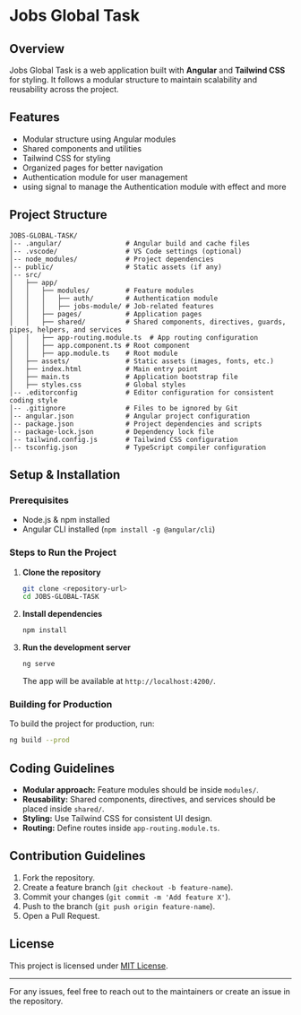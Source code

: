 # Jobs Global Task

## Overview
Jobs Global Task is a web application built with **Angular** and **Tailwind CSS** for styling. It follows a modular structure to maintain scalability and reusability across the project.

## Features
- Modular structure using Angular modules
- Shared components and utilities
- Tailwind CSS for styling
- Organized pages for better navigation
- Authentication module for user management
- using signal to manage the Authentication module with effect and more

## Project Structure
```
JOBS-GLOBAL-TASK/
│-- .angular/                # Angular build and cache files
│-- .vscode/                 # VS Code settings (optional)
│-- node_modules/            # Project dependencies
│-- public/                  # Static assets (if any)
│-- src/
│   ├── app/
│   │   ├── modules/         # Feature modules
│   │   │   ├── auth/        # Authentication module
│   │   │   ├── jobs-module/ # Job-related features
│   │   ├── pages/           # Application pages
│   │   ├── shared/          # Shared components, directives, guards, pipes, helpers, and services
│   │   ├── app-routing.module.ts  # App routing configuration
│   │   ├── app.component.ts # Root component
│   │   ├── app.module.ts    # Root module
│   ├── assets/              # Static assets (images, fonts, etc.)
│   ├── index.html           # Main entry point
│   ├── main.ts              # Application bootstrap file
│   ├── styles.css           # Global styles
│-- .editorconfig            # Editor configuration for consistent coding style
│-- .gitignore               # Files to be ignored by Git
│-- angular.json             # Angular project configuration
│-- package.json             # Project dependencies and scripts
│-- package-lock.json        # Dependency lock file
│-- tailwind.config.js       # Tailwind CSS configuration
│-- tsconfig.json            # TypeScript compiler configuration
```

## Setup & Installation
### Prerequisites
- Node.js & npm installed
- Angular CLI installed (`npm install -g @angular/cli`)

### Steps to Run the Project
1. **Clone the repository**
   ```sh
   git clone <repository-url>
   cd JOBS-GLOBAL-TASK
   ```
2. **Install dependencies**
   ```sh
   npm install
   ```
3. **Run the development server**
   ```sh
   ng serve
   ```
   The app will be available at `http://localhost:4200/`.

### Building for Production
To build the project for production, run:
```sh
ng build --prod
```

## Coding Guidelines
- **Modular approach:** Feature modules should be inside `modules/`.
- **Reusability:** Shared components, directives, and services should be placed inside `shared/`.
- **Styling:** Use Tailwind CSS for consistent UI design.
- **Routing:** Define routes inside `app-routing.module.ts`.

## Contribution Guidelines
1. Fork the repository.
2. Create a feature branch (`git checkout -b feature-name`).
3. Commit your changes (`git commit -m 'Add feature X'`).
4. Push to the branch (`git push origin feature-name`).
5. Open a Pull Request.

## License
This project is licensed under [MIT License](LICENSE).

---
For any issues, feel free to reach out to the maintainers or create an issue in the repository.


